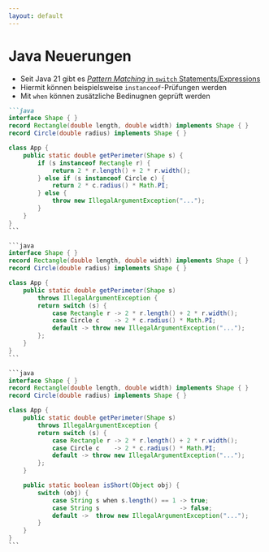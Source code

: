 ```yaml
---
layout: default
---
```


<Footer
    text="🎁 Objektorientierte Programmierung"
/>

# Java Neuerungen <SubHeading text="switch Pattern Matching"/>

<div class="grid grid-cols-12 gap-6">
<div class="col-span-5">

- Seit Java 21 gibt es [_Pattern Matching_ in `switch` Statements/Expressions](https://docs.oracle.com/en/java/javase/21/language/pattern-matching-switch-expressions-and-statements.html#GUID-E69EEA63-E204-41B4-AA7F-D58B26A3B232)
- Hiermit können beispielsweise `instanceof`-Prüfungen werden
- Mit `when` können zusätzliche Bedinugnen geprüft werden

</div>
<div class="col-span-7">

````md magic-move
```java
interface Shape { }
record Rectangle(double length, double width) implements Shape { }
record Circle(double radius) implements Shape { }

class App {
    public static double getPerimeter(Shape s) {
        if (s instanceof Rectangle r) {
            return 2 * r.length() + 2 * r.width();
        } else if (s instanceof Circle c) {
            return 2 * c.radius() * Math.PI;
        } else {
            throw new IllegalArgumentException("...");
        }
    }
}
```

```java
interface Shape { }
record Rectangle(double length, double width) implements Shape { }
record Circle(double radius) implements Shape { }

class App {
    public static double getPerimeter(Shape s)
        throws IllegalArgumentException {
        return switch (s) {
            case Rectangle r -> 2 * r.length() + 2 * r.width();
            case Circle c    -> 2 * c.radius() * Math.PI;
            default -> throw new IllegalArgumentException("...");
        };
    }
}
```

```java
interface Shape { }
record Rectangle(double length, double width) implements Shape { }
record Circle(double radius) implements Shape { }

class App {
    public static double getPerimeter(Shape s)
        throws IllegalArgumentException {
        return switch (s) {
            case Rectangle r -> 2 * r.length() + 2 * r.width();
            case Circle c    -> 2 * c.radius() * Math.PI;
            default -> throw new IllegalArgumentException("...");
        };
    }

    public static boolean isShort(Object obj) {
        switch (obj) {
            case String s when s.length() == 1 -> true;
            case String s                      -> false;
            default ->  throw new IllegalArgumentException("...");
        }
    }
}
```
````

</div>
</div>

<PageNumber/>
